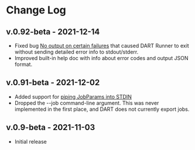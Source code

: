 # Change Log

## v.0.92-beta - 2021-12-14

* Fixed bug [No output on certain failures](https://github.com/APTrust/dart-runner/issues/2) that caused DART Runner to exit without sending detailed error info to stdout/stderr.
* Improved built-in help doc with info about error codes and output JSON format.

## v.0.91-beta - 2021-12-02

* Added support for [piping JobParams into STDIN](https://github.com/APTrust/dart-runner/issues/1)
* Dropped the --job command-line argument. This was never implemented in the first place, and DART does not currently export jobs.


## v.0.9-beta - 2021-11-03

* Initial release
